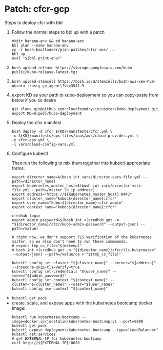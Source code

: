 # Patch: cfcr-gcp

Steps to deploy cfcr with bbl:

1. Follow the normal steps to bbl up with a patch
    ```
    mkdir banana-env && cd banana-env
    bbl plan --name banana-env
    cp -r bosh-bootloader/plan-patches/cfcr-aws/. .
    bbl up
    eval "$(bbl print-env)"
    ```

1. `bosh upload-release https://storage.googleapis.com/kubo-public/kubo-release-latest.tgz`

1. `bosh upload-stemcell https://bosh.io/d/stemcells/bosh-aws-xen-hvm-ubuntu-trusty-go_agent\?v\=3541.9`

1. export KD as your path to kubo-deployment so you can copy-paste from below if you so desire
   ```
   git clone git@github.com:cloudfoundry-incubator/kubo-deployment.git
   export KD=$(pwd)/kubo-deployment
   ```

1. Deploy the cfcr manifest
   ```
   bosh deploy -d cfcr ${KD}/manifests/cfcr.yml \
   -o ${KD}/manifests/ops-files/iaas/aws/cloud-provider.yml \
   -o cfcr-ops.yml \
   -l vars/cloud-config-vars.yml
   ```

1. Configure kubectl

   Then run the following to mix them together into kubectl-appropriate forms:
   ```
   export director_name=$(bosh int vars/director-vars-file.yml --path=/director_name)
   export kubernetes_master_host=$(bosh int vars/director-vars-file.yml --path=/master_lb_ip_address)
   export address="https://${kubernetes_master_host}:8443"
   export cluster_name="kubo:${director_name}:cfcr"
   export user_name="kubo:${director_name}:cfcr-admin"
   export context_name="kubo:${director_name}:cfcr"

   credhub login
   export admin_password=$(bosh int <(credhub get -n "${director_name}/cfcr/kubo-admin-password" --output-json) --path=/value)

   # right now, we don't support TLS verification of the kubernetes master, so we also don't need to run these commmands.
   # export tmp_ca_file="$(mktemp)"
   # bosh int <(credhub get -n "${director_name}/cfcr/tls-kubernetes" --output-json) --path=/value/ca > "${tmp_ca_file}"
   ```
   ```
   kubectl config set-cluster "${cluster_name}" --server="${address}" --insecure-skip-tls-verify=true
   kubectl config set-credentials "${user_name}" --token="${admin_password}"
   kubectl config set-context "${context_name}" --cluster="${cluster_name}" --user="${user_name}"
   kubectl config use-context "${context_name}"
   ```

 - `kubectl get pods`
 - create, scale, and expose apps with the kubernetes bootcamp docker image:
   ```
   kubectl run kubernetes-bootcamp --image=docker.io/jocatalin/kubernetes-bootcamp:v1 --port=8080
   kubectl get pods
   kubectl expose deployment/kubernetes-bootcamp --type="LoadBalancer"
   kubectl get services
   # get EXTERNAL-IP for kubernetes-bootcamp
   curl http://${EXTERNAL-IP}:8080
   ```

